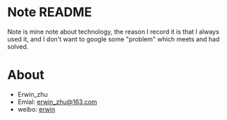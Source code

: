 # Note README
Note is mine note about technology, the reason I record it is that I always used it, and I don't want to google some "problem" which meets and had solved.
# About
* Erwin_zhu
* Emial: erwin_zhu@163.com
* weibo: [erwin](http://weibo.com/2529557702/profile?topnav=1&wvr=6)
